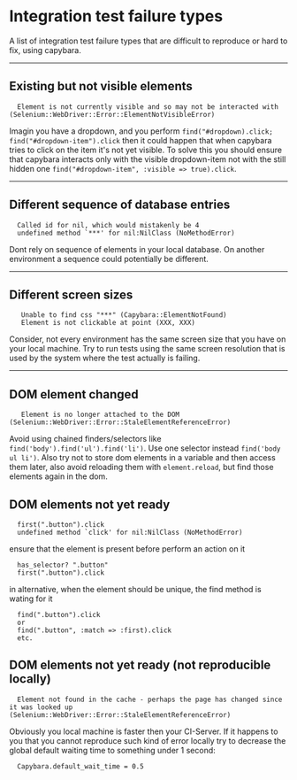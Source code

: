 Integration test failure types
======================
A list of integration test failure types that are difficult to reproduce or hard to fix, using capybara.

---------------------------------------

Existing but not visible elements
----------------------
```
  Element is not currently visible and so may not be interacted with (Selenium::WebDriver::Error::ElementNotVisibleError)
```
Imagin you have a dropdown, and you perform `find("#dropdown).click; find("#dropdown-item").click` then it could happen that when capybara tries to click on the item it's not yet visible. To solve this you should ensure that capybara interacts only with the visible dropdown-item not with the still hidden one `find("#dropdown-item", :visible => true).click`.

---------------------------------------

Different sequence of database entries
----------------------
```
  Called id for nil, which would mistakenly be 4
  undefined method `***' for nil:NilClass (NoMethodError)
```
Dont rely on sequence of elements in your local database. On another environment a sequence could potentially be different.

---------------------------------------

Different screen sizes
----------------------
```
   Unable to find css "***" (Capybara::ElementNotFound)
   Element is not clickable at point (XXX, XXX) 
```
Consider, not every environment has the same screen size that you have on your local machine. Try to run tests using the same screen resolution that is used by the system where the test actually is failing.

---------------------------------------

DOM element changed
----------------------
```
   Element is no longer attached to the DOM (Selenium::WebDriver::Error::StaleElementReferenceError)
```
Avoid using chained finders/selectors like `find('body').find('ul').find('li')`. Use one selector instead `find('body ul li')`. Also try not to store dom elements in a variable and then access them later, also avoid reloading them with `element.reload`, but find those elements again in the dom.

DOM elements not yet ready
----------------------
```
  first(".button").click
  undefined method `click' for nil:NilClass (NoMethodError)
```
ensure that the element is present before perform an action on it
```
  has_selector? ".button"
  first(".button").click
```
in alternative, when the element should be unique, the find method is wating for it
```
  find(".button").click
  or 
  find(".button", :match => :first).click
  etc.
```

DOM elements not yet ready (not reproducible locally)
----------------------
```
  Element not found in the cache - perhaps the page has changed since it was looked up (Selenium::WebDriver::Error::StaleElementReferenceError)
```
Obviously you local machine is faster then your CI-Server. If it happens to you that you cannot reproduce such kind of error locally try to decrease the global default waiting time to something under 1 second:
```
  Capybara.default_wait_time = 0.5
```  
